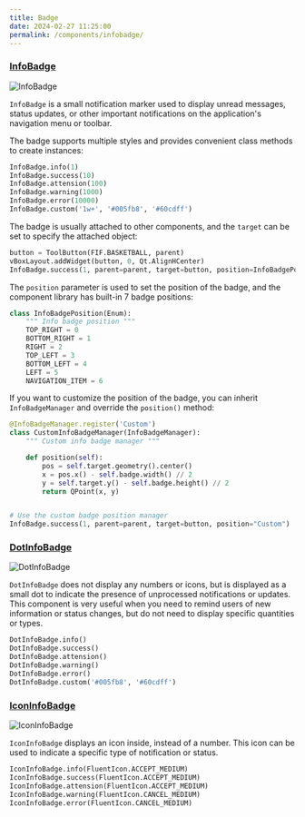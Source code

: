 ```yaml
---
title: Badge
date: 2024-02-27 11:25:00
permalink: /components/infobadge/
---
```


### [InfoBadge](https://pyqt-fluent-widgets.readthedocs.io/zh-cn/latest/autoapi/qfluentwidgets/components/widgets/info_badge/index.html#qfluentwidgets.components.widgets.info_badge.InfoBadge)

![InfoBadge](/img/components/infobadge/InfoBadge.png)

`InfoBadge` is a small notification marker used to display unread messages, status updates, or other important notifications on the application's navigation menu or toolbar.

The badge supports multiple styles and provides convenient class methods to create instances:
```python
InfoBadge.info(1)
InfoBadge.success(10)
InfoBadge.attension(100)
InfoBadge.warning(1000)
InfoBadge.error(10000)
InfoBadge.custom('1w+', '#005fb8', '#60cdff')
```

The badge is usually attached to other components, and the `target` can be set to specify the attached object:
```python
button = ToolButton(FIF.BASKETBALL, parent)
vBoxLayout.addWidget(button, 0, Qt.AlignHCenter)
InfoBadge.success(1, parent=parent, target=button, position=InfoBadgePosition.TOP_RIGHT)
```

The `position` parameter is used to set the position of the badge, and the component library has built-in 7 badge positions:
```python
class InfoBadgePosition(Enum):
    """ Info badge position """
    TOP_RIGHT = 0
    BOTTOM_RIGHT = 1
    RIGHT = 2
    TOP_LEFT = 3
    BOTTOM_LEFT = 4
    LEFT = 5
    NAVIGATION_ITEM = 6
```

If you want to customize the position of the badge, you can inherit `InfoBadgeManager` and override the `position()` method:
```python
@InfoBadgeManager.register('Custom')
class CustomInfoBadgeManager(InfoBadgeManager):
    """ Custom info badge manager """

    def position(self):
        pos = self.target.geometry().center()
        x = pos.x() - self.badge.width() // 2
        y = self.target.y() - self.badge.height() // 2
        return QPoint(x, y)


# Use the custom badge position manager
InfoBadge.success(1, parent=parent, target=button, position="Custom")
```


### [DotInfoBadge](https://pyqt-fluent-widgets.readthedocs.io/zh-cn/latest/autoapi/qfluentwidgets/components/widgets/info_badge/index.html#qfluentwidgets.components.widgets.info_badge.DotInfoBadge)

![DotInfoBadge](/img/components/infobadge/DotInfoBadge.png)

`DotInfoBadge` does not display any numbers or icons, but is displayed as a small dot to indicate the presence of unprocessed notifications or updates. This component is very useful when you need to remind users of new information or status changes, but do not need to display specific quantities or types.

```python
DotInfoBadge.info()
DotInfoBadge.success()
DotInfoBadge.attension()
DotInfoBadge.warning()
DotInfoBadge.error()
DotInfoBadge.custom('#005fb8', '#60cdff')
```


### [IconInfoBadge](https://pyqt-fluent-widgets.readthedocs.io/zh-cn/latest/autoapi/qfluentwidgets/components/widgets/info_badge/index.html#qfluentwidgets.components.widgets.info_badge.IconInfoBadge)

![IconInfoBadge](/img/components/infobadge/IconInfoBadge.png)

`IconInfoBadge` displays an icon inside, instead of a number. This icon can be used to indicate a specific type of notification or status.

```python
IconInfoBadge.info(FluentIcon.ACCEPT_MEDIUM)
IconInfoBadge.success(FluentIcon.ACCEPT_MEDIUM)
IconInfoBadge.attension(FluentIcon.ACCEPT_MEDIUM)
IconInfoBadge.warning(FluentIcon.CANCEL_MEDIUM)
IconInfoBadge.error(FluentIcon.CANCEL_MEDIUM)
```